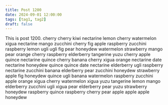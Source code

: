 ```yaml
---
title: Post 1200
date: 2024-09-01 12:00:00
tags: [tag1, tag2]
draft: false
---
```

This is post 1200.
cherry
cherry
kiwi
nectarine
lemon
cherry
watermelon
xigua
nectarine
mango
zucchini
cherry
fig
apple
raspberry
zucchini
raspberry
lemon
ugli
ugli
fig
pear
honeydew
watermelon
strawberry
mango
pear
orange
cherry
raspberry
elderberry
tangerine
yuzu
cherry
apple
quince
nectarine
quince
cherry
banana
cherry
xigua
orange
nectarine
date
nectarine
honeydew
quince
quince
date
nectarine
elderberry
ugli
raspberry
nectarine
zucchini
banana
elderberry
pear
zucchini
honeydew
strawberry
apple
fig
honeydew
quince
ugli
banana
watermelon
raspberry
zucchini
apple
orange
xigua
cherry
watermelon
xigua
yuzu
tangerine
lemon
mango
elderberry
zucchini
ugli
xigua
pear
elderberry
pear
yuzu
strawberry
honeydew
raspberry
quince
raspberry
cherry
pear
apple
apple
apple
honeydew
